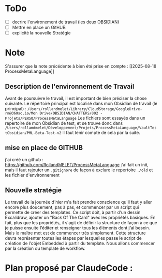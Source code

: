 # ToDo
- [ ] decrire l'environement de travail (les deux OBSIDIAN)
- [ ] Mettre en place un GitHUB
- [ ] explicité la nouvelle Stratégie

# Note
S'assurer que la note précédente à bien été prise en compte : [[2025-08-18 ProcessMetaLanguage]]

## Description de l'environnement de Travail
Avant de poursuivre le travail, il est important de bien préciser la chose suivante. 
Le répertoire principal est localisé dans mon Obsidian de travail (le principal) : `/Users/rollandmelet/Library/CloudStorage/GoogleDrive-rm@360sc.io/Mon Drive/OBSIDIAN/CHATTERS/002 - Projets/PERSO/ProcessMetaLanguage` 
Les fichiers sont essayés dans un repertoire de mon Obsidian de test, et se trouve donc dans   `/Users/rollandmelet/Développement/Projets/ProcessMetaLanguage/VaultTestObsidian/PML-Beta-Test-v2` 
Il faut tenir compte de cela par la suite.

## mise en place de GITHUB

j'ai créé un github : https://github.com/RollandMELET/ProcessMetaLanguage
j'ai fait un init, mais il faut rajouter un `.gitignore` de façon à exclure le repertoire `./old` et les fichier d'environnement

## Nouvelle stratégie
Le travail de la journée d'hier m'a fait prendre conscience qu'il faut y aller encore plus doucement, pas à pas, et commencer par un script qui permette de créer des templates. 
Ce script doit, à partir d'un dessin Excalidraw, ajouter un "Back Of The Card" avec les propriétés basiques. En fait, plus que les propriétés, il s'agit de définir la structure de façon à ce que je puisse ensuite l'éditer et renseigner tous les éléments dont j'ai besoin. Mais le maître mot est de commencer très simplement. 
Cette structure devra représenter toutes les étapes par lesquelles passe le script de création de l'objet Embedded à partir du template.
Nous allons commencer par la création du template de workflow.  

# Plan proposé par ClaudeCode :
